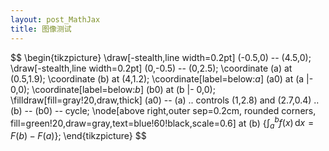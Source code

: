 ```yaml
---
layout: post_MathJax
title: 图像测试
---
```


$$
\begin{tikzpicture}
\draw[-stealth,line width=0.2pt] (-0.5,0) -- (4.5,0);
\draw[-stealth,line width=0.2pt] (0,-0.5) -- (0,2.5);
\coordinate (a) at (0.5,1.9);
\coordinate (b) at (4,1.2);
\coordinate[label=below:$a$] (a0) at (a |- 0,0);
\coordinate[label=below:$b$] (b0) at (b |- 0,0);
\filldraw[fill=gray!20,draw,thick]
(a0) -- (a) .. controls (1,2.8) and (2.7,0.4) .. (b) -- (b0) -- cycle;
\node[above right,outer sep=0.2cm, rounded corners,
fill=green!20,draw=gray,text=blue!60!black,scale=0.6]
at (b) {$\displaystyle \int_a^b {f(x)\,\mathrm{d}x} = F(b) - F(a)$};
\end{tikzpicture}
$$

